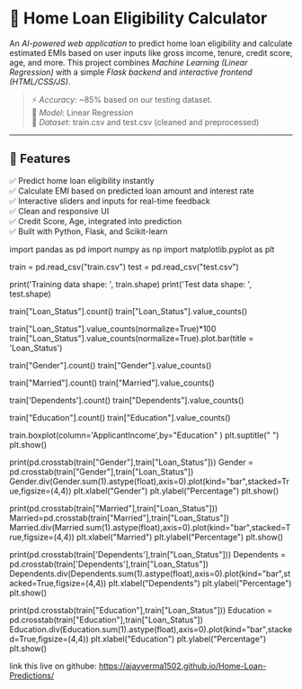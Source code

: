 # 🏡 Home Loan Eligibility Calculator
An *AI-powered web application* to predict home loan eligibility and calculate estimated EMIs based on user inputs like gross income, tenure, credit score, age, and more. This project combines *Machine Learning (Linear Regression)* with a simple *Flask backend* and *interactive frontend (HTML/CSS/JS)*.

> ⚡ *Accuracy*: ~85% based on our testing dataset.  
> 📂 *Model*: Linear Regression  
> 📝 *Dataset*: train.csv and test.csv (cleaned and preprocessed)

---

## 🚀 Features

✅ Predict home loan eligibility instantly  
✅ Calculate EMI based on predicted loan amount and interest rate  
✅ Interactive sliders and inputs for real-time feedback  
✅ Clean and responsive UI  
✅ Credit Score, Age, integrated into prediction  
✅ Built with Python, Flask, and Scikit-learn

import pandas as pd
import numpy as np
import matplotlib.pyplot as plt

train = pd.read_csv("train.csv")
test = pd.read_csv("test.csv")

print('Training data shape: ', train.shape)
print('Test data shape: ', test.shape)

train["Loan_Status"].count()
train["Loan_Status"].value_counts()

train["Loan_Status"].value_counts(normalize=True)*100
train["Loan_Status"].value_counts(normalize=True).plot.bar(title = 'Loan_Status')

train["Gender"].count()
train["Gender"].value_counts()


train["Married"].count()
train["Married"].value_counts()

train['Dependents'].count()
train["Dependents"].value_counts()

train["Education"].count()
train["Education"].value_counts()


train.boxplot(column='ApplicantIncome',by="Education" )
plt.suptitle(" ")
plt.show()


print(pd.crosstab(train["Gender"],train["Loan_Status"]))
Gender = pd.crosstab(train["Gender"],train["Loan_Status"])
Gender.div(Gender.sum(1).astype(float),axis=0).plot(kind="bar",stacked=True,figsize=(4,4))
plt.xlabel("Gender")
plt.ylabel("Percentage")
plt.show()


print(pd.crosstab(train["Married"],train["Loan_Status"]))
Married=pd.crosstab(train["Married"],train["Loan_Status"])
Married.div(Married.sum(1).astype(float),axis=0).plot(kind="bar",stacked=True,figsize=(4,4))
plt.xlabel("Married")
plt.ylabel("Percentage")
plt.show()


print(pd.crosstab(train['Dependents'],train["Loan_Status"]))
Dependents = pd.crosstab(train['Dependents'],train["Loan_Status"])
Dependents.div(Dependents.sum(1).astype(float),axis=0).plot(kind="bar",stacked=True,figsize=(4,4))
plt.xlabel("Dependents")
plt.ylabel("Percentage")
plt.show()


print(pd.crosstab(train["Education"],train["Loan_Status"]))
Education = pd.crosstab(train["Education"],train["Loan_Status"])
Education.div(Education.sum(1).astype(float),axis=0).plot(kind="bar",stacked=True,figsize=(4,4))
plt.xlabel("Education")
plt.ylabel("Percentage")
plt.show()

link this live on githube:
 https://ajayverma1502.github.io/Home-Loan-Predictions/
